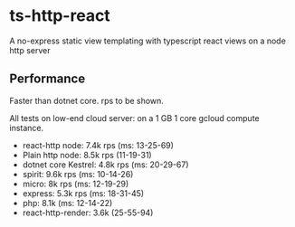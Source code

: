 # ts-http-react
A no-express static view templating with typescript react views on a node http server

## Performance

Faster than dotnet core.  rps to be shown.

All tests on low-end cloud server: on a 1 GB 1 core gcloud compute instance.

+ react-http node: 7.4k rps (ms: 13-25-69)
+ Plain http node: 8.5k rps (11-19-31)
+ dotnet core Kestrel: 4.8k rps (ms: 20-29-67)
+ spirit: 9.6k rps (ms: 10-14-26)
+ micro: 8k rps (ms: 12-19-29)
+ express: 5.3k rps (ms: 18-31-45)
+ php: 8.1k (ms: 12-14-22)
+ react-http-render: 3.6k (25-55-94)
